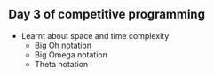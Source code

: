 ## Day 3 of competitive programming

- Learnt about space and time complexity
	- Big Oh notation
	- Big Omega notation
	- Theta notation